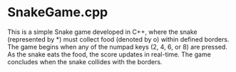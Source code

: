 # SnakeGame.cpp
This is a simple Snake game developed in C++, where the snake (represented by *) must collect food (denoted by o) within defined borders. The game begins when any of the numpad keys (2, 4, 6, or 8) are pressed. As the snake eats the food, the score updates in real-time. The game concludes when the snake collides with the borders.
